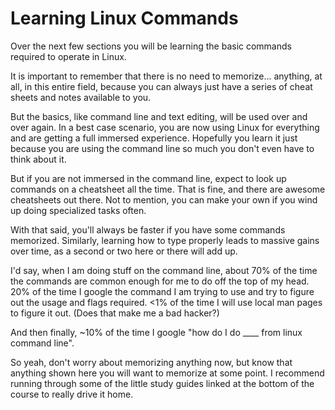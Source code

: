# Learning Linux Commands
Over the next few sections you will be learning the basic commands required to operate in Linux. 

It is important to remember that there is no need to memorize... anything, at all, in this entire field, because you can always just have a series of cheat sheets and notes available to you. 

But the basics, like command line and text editing, will be used over and over again. In a best case scenario, you are now using Linux for everything and are getting a full immersed experience. Hopefully you learn it just because you are using the command line so much you don't even have to think about it. 

But if you are not immersed in the command line, expect to look up commands on a cheatsheet all the time. That is fine, and there are awesome cheatsheets out there. Not to mention, you can make your own if you wind up doing specialized tasks often. 

With that said, you'll always be faster if you have some commands memorized. Similarly, learning how to type properly leads to massive gains over time, as a second or two here or there will add up. 

I'd say, when I am doing stuff on the command line, about 70% of the time the commands are common enough for me to do off the top of my head. 20% of the time I google the command I am trying to use and try to figure out the usage and flags required. <1% of the time I will use local man pages to figure it out. (Does that make me a bad hacker?)

And then finally, ~10% of the time I google "how do I do ____ from linux command line". 

So yeah, don't worry about memorizing anything now, but know that anything shown here you will want to memorize at some point. I recommend running through some of the little study guides linked at the bottom of the course to really drive it home.